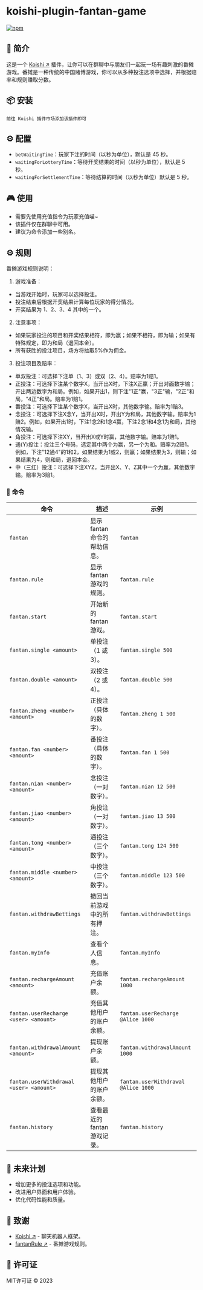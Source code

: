 # koishi-plugin-fantan-game

[![npm](https://img.shields.io/npm/v/koishi-plugin-fantan-game?style=flat-square)](https://www.npmjs.com/package/koishi-plugin-fantan-game)

## 🎈 简介

这是一个 [Koishi ↗](https://koishi.chat/) 插件，让你可以在群聊中与朋友们一起玩一场有趣刺激的番摊游戏。番摊是一种传统的中国赌博游戏，你可以从多种投注选项中选择，并根据赔率和规则赚取分数。

## 📦 安装

```
前往 Koishi 插件市场添加该插件即可
```

## ⚙️ 配置

- `betWaitingTime`：玩家下注的时间（以秒为单位），默认是 45 秒。
- `waitingForLotteryTime`：等待开奖结果的时间（以秒为单位），默认是 5 秒。
- `waitingForSettlementTime`：等待结算的时间（以秒为单位）默认是 5 秒。

## 🎮 使用

- 需要先使用充值指令为玩家充值喵~
- 该插件仅在群聊中可用。
- 建议为命令添加一些别名。

## ⚙️ 规则

番摊游戏规则说明：

1. 游戏准备：

  - 当游戏开始时，玩家可以选择投注。
  - 投注结束后根据开奖结果计算每位玩家的得分情况。
  - 开奖结果为 1、2、3、4 其中的一个。

2. 注意事项：

  - 如果玩家投注的项目和开奖结果相符，即为赢；如果不相符，即为输；如果有特殊规定，即为和局（退回本金）。
  - 所有获胜的投注项目，场方将抽取5%作为佣金。

3. 投注项目及赔率：

  - 单双投注：可选择下注单（1、3）或双（2、4）。赔率为1赔1。
  - 正投注：可选择下注某个数字X，当开出X时，下注X正赢；开出对面数字输；开出两边数字为和局。例如，如果开出1，则下注"1正"赢，"3正"输，"2正"和局，"4正"和局。赔率为1赔1。
  - 番投注：可选择下注某个数字X，当开出X时，其他数字输。赔率为1赔3。
  - 念投注：可选择下注X念Y，当开出X时，开出Y为和局，其他数字输。赔率为1赔2。例如，如果开出1时，下注1念2和1念4赢，下注2念1和4念1为和局，其他情况输。
  - 角投注：可选择下注XY，当开出X或Y时赢，其他数字输。赔率为1赔1。
  - 通(Y)投注：投注三个号码，选定其中两个为赢，另一个为和。赔率为2赔1。例如，下注"12通4"的1和2，如果结果为1或2，则赢；如果结果为3，则输；如果结果为4，则和局，退回本金。
  - 中（三红）投注：可选择下注XYZ，当开出X、Y、Z其中一个为赢，其他数字输。赔率为3赔1。

### 📝 命令

| 命令                                    | 描述                         | 示例                                |
| --------------------------------------- | ---------------------------- | ----------------------------------- |
| `fantan`                                | 显示 fantan 命令的帮助信息。 | `fantan`                            |
| `fantan.rule`                           | 显示 fantan 游戏的规则。     | `fantan.rule`                       |
| `fantan.start`                          | 开始新的 fantan 游戏。       | `fantan.start`                      |
| `fantan.single <amount>`                | 单投注（1 或 3）。           | `fantan.single 500`                 |
| `fantan.double <amount>`                | 双投注（2 或 4）。           | `fantan.double 500`                 |
| `fantan.zheng <number> <amount>`          | 正投注（具体的数字）。       | `fantan.zheng 1 500`                  |
| `fantan.fan <number> <amount>`          | 番投注（具体的数字）。       | `fantan.fan 1 500`                  |
| `fantan.nian <number> <amount>`         | 念投注（一对数字）。         | `fantan.nian 12 500`                |
| `fantan.jiao <number> <amount>`         | 角投注（一对数字）。         | `fantan.jiao 13 500`                |
| `fantan.tong <number> <amount>`         | 通投注（三个数字）。         | `fantan.tong 124 500`               |
| `fantan.middle <number> <amount>`       | 中投注（三个数字）。         | `fantan.middle 123 500`             |
| `fantan.withdrawBettings`               | 撤回当前游戏中的所有押注。   | `fantan.withdrawBettings`           |
| `fantan.myInfo`                         | 查看个人信息。               | `fantan.myInfo`                     |
| `fantan.rechargeAmount <amount>`        | 充值账户余额。               | `fantan.rechargeAmount 1000`        |
| `fantan.userRecharge <user> <amount>`   | 充值其他用户的账户余额。     | `fantan.userRecharge @Alice 1000`   |
| `fantan.withdrawalAmount <amount>`      | 提现账户余额。               | `fantan.withdrawalAmount 1000`      |
| `fantan.userWithdrawal <user> <amount>` | 提现其他用户的账户余额。     | `fantan.userWithdrawal @Alice 1000` |
| `fantan.history`                        | 查看最近的 fantan 游戏记录。 | `fantan.history`                    |

## 🌠 未来计划

- 增加更多的投注选项和功能。
- 改进用户界面和用户体验。
- 优化代码性能和质量。

## 🙏 致谢

- [Koishi ↗](https://koishi.chat/) - 聊天机器人框架。
- [fantanRule ↗](https://www.sa-rules.com/sc/fantan.html) - 番摊游戏规则。

## 📄 许可证

MIT许可证 © 2023